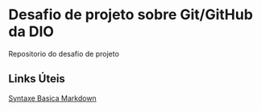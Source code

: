 # Desafio de projeto sobre Git/GitHub da DIO
Repositorio do desafio de projeto

## Links Úteis

[Syntaxe Basica Markdown](https://www.markdownguide.org/basic-syntax)
